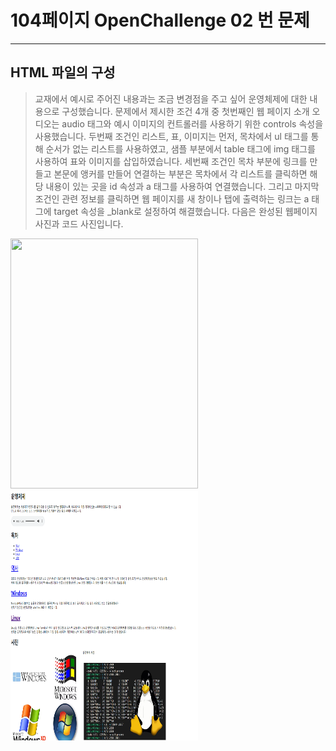 # 104페이지 OpenChallenge 02 번 문제

-----------------------------

## HTML 파일의 구성

> 교재에서 예시로 주어진 내용과는 조금 변경점을 주고 싶어 운영체제에 대한 내용으로 구성했습니다.
> 문제에서 제시한 조건 4개 중 첫번째인 웹 페이지 소개 오디오는 audio 태그와 예시 이미지의 컨트롤러를 사용하기 위한 controls 속성을 사용했습니다.
> 두번째 조건인 리스트, 표, 이미지는 먼저, 목차에서 ul 태그를 통해 순서가 없는 리스트를 사용하였고, 샘플 부분에서 table 태그에 img 태그를 사용하여 표와 이미지를 삽입하였습니다.
> 세번째 조건인 목차 부분에 링크를 만들고 본문에 앵커를 만들어 연결하는 부분은 목차에서 각 리스트를 클릭하면 해당 내용이 있는 곳을 id 속성과 a 태그를 사용하여 연결했습니다.
> 그리고 마지막 조건인 관련 정보를 클릭하면 웹 페이지를 새 창이나 탭에 출력하는 링크는 a 태그에 target 속성을 _blank로 설정하여 해결했습니다.
> 다음은 완성된 웹페이지 사진과 코드 사진입니다.

<img src="./image/p104번.png" width="300" height="400">
<img src="./image/p104번결과.png" width="300" height="400">
